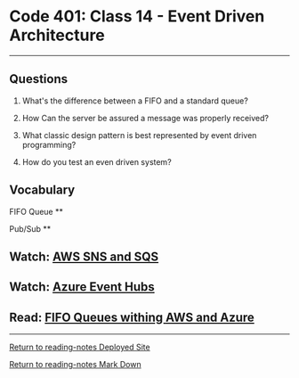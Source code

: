 # Code 401: Class 14 - Event Driven Architecture

***

## Questions

1. What's the difference between a FIFO and a standard queue?

2. How Can the server be assured a message was properly received?

3. What classic design pattern is best represented by event driven programming?

4. How do you test an even driven system?

## Vocabulary

FIFO Queue **

Pub/Sub **

## Watch: [AWS SNS and SQS](https://www.youtube.com/watch?v=mXk0MNjlO7A)



## Watch: [Azure Event Hubs](https://www.youtube.com/watch?v=DDDjFQSQyF4)



## Read: [FIFO Queues withing AWS and Azure](https://vunvulear.medium.com/fifo-and-queues-inside-aws-and-azure-d21145473d5a)



***

[Return to reading-notes Deployed Site](https://simon-panek.github.io/reading-notes/)

[Return to reading-notes Mark Down](https://github.com/simon-panek/reading-notes)
